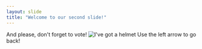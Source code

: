 ```yaml
---
layout: slide
title: "Welcome to our second slide!"
---
```

And please, don't forget to vote!
![I've got a helmet](https://media.giphy.com/media/JqyB2bVDVfGrFvBpuS/giphy.gif)
Use the left arrow to go back!
